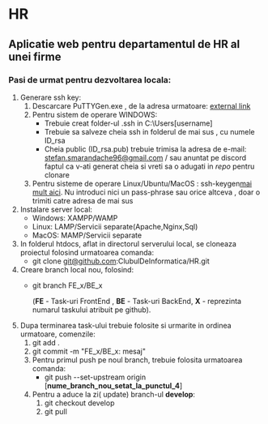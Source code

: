 # HR
## Aplicatie web pentru departamentul de HR al unei firme

### Pasi de urmat pentru dezvoltarea locala:

1. Generare ssh key:
	1. Descarcare PuTTYGen.exe , de la adresa urmatoare: [external link](https://www.chiark.greenend.org.uk/~sgtatham/putty/latest.html)
	2. Pentru sistem de operare WINDOWS:
		* Trebuie creat folder-ul .ssh in C:\Users[username]
		* Trebuie sa salveze cheia ssh in folderul de mai sus , cu numele ID_rsa 
		* Cheia public (ID_rsa.pub) trebuie trimisa la adresa de e-mail: 
		stefan.smarandache96@gmail.com / sau anuntat pe discord faptul ca v-ati generat cheia si vreti sa o adugati in _repo_ pentru clonare 		
	3. Pentru sisteme de operare Linux/Ubuntu/MacOS : ssh-keygen[mai mult aici](https://docs.github.com/en/free-pro-team@latest/github/authenticating-to-github/generating-a-new-ssh-key-and-adding-it-to-the-ssh-agent#generating-a-new-ssh-key). Nu introduci nici un pass-phrase sau orice altceva , doar o trimiti catre adresa de mai sus
2. Instalare server local: 
	* Windows: XAMPP/WAMP
	* Linux: LAMP/Servicii separate(Apache,Nginx,Sql)
	* MacOS: MAMP/Servicii separate	
3. In folderul htdocs, aflat in directorul serverului local, se cloneaza proiectul folosind urmatoarea comanda:
	* git clone git@github.com:ClubulDeInformatica/HR.git 
4. Creare branch local nou, folosind:
	* git branch FE_x/BE_x 

		(**FE** - Task-uri FrontEnd , **BE** - Task-uri BackEnd, **X** - reprezinta numarul taskului atribuit pe github).
5. Dupa terminarea task-ului trebuie folosite si urmarite in ordinea urmatoare, comenzile:
	1. git add .
	2. git commit -m "FE_x/BE_x: mesaj"
	3. Pentru primul push pe noul branch, trebuie folosita urmatoarea comanda:
	    * git push --set-upstream origin [**nume_branch_nou_setat_la_punctul_4**]		
	4. Pentru a aduce la zi( update) branch-ul **develop**: 
		1. git checkout develop 
		2. git pull
